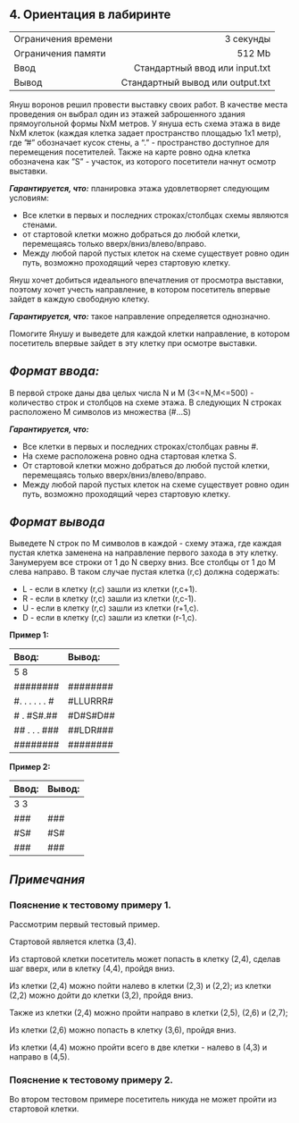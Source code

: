 ## **4. Ориентация в лабиринте**
| | |
|:---|---:|
| Ограничения времени |  3 секунды |
| Ограничения памяти| 512 Mb |
| Ввод | Стандартный ввод или input.txt |
| Вывод |Стандартный вывод или output.txt |

Януш воронов решил провести выставку своих работ. В качестве места проведения он выбрал один из этажей 
заброшенного здания прямоугольной формы NxM метров. У януша есть схема этажа в виде NxM клеток 
(каждая клетка задает пространство площадью 1х1 метр), 
где ”#” обозначает кусок стены, а “.” - пространство доступное для перемещения посетителей. 
Также на карте ровно одна клетка обозначена как ”S” - участок, из которого посетители начнут осмотр выставки.

***Гарантируется, что:*** планировка этажа удовлетворяет следующим условиям:
- Все клетки в первых и последних строках/столбцах схемы являются стенами.
- от стартовой клетки можно добраться до любой клетки, перемещаясь только вверх/вниз/влево/вправо.
- Между любой парой пустых клеток на схеме существует ровно один путь, возможно проходящий через стартовую клетку.

Януш хочет добиться идеального впечатления от просмотра выставки, поэтому хочет учесть направление, в котором посетитель впервые зайдет в каждую свободную клетку.

***Гарантируется, что:*** такое направление определяется однозначно.

Помогите Янушу и выведете для каждой клетки направление, в котором посетитель впервые зайдет в эту клетку при осмотре выставки.
## ***Формат ввода:***
В первой строке даны два целых числа N и M (3<=N,M<=500) - количество строк и столбцов на схеме этажа.
В следующих N строках расположено M символов из множества (#...S)

***Гарантируется, что:***
- Все клетки в первых и последних строках/столбцах равны #.
- На схеме расположена ровно одна стартовая клетка S.
- От стартовой клетки можно добраться до любой пустой клетки, перемещаясь только вверх/вниз/влево/вправо.
- Между любой парой пустых клеток на схеме существует ровно один путь, возможно проходящий через стартовую клетку.
## ***Формат вывода***
Выведете N строк по М символов в каждой - схему этажа, где каждая пустая клетка заменена на направление первого захода в эту клетку.
Занумеруем все строки от 1 до N сверху вниз. Все столбцы от 1 до М слева направо. В таком случае пустая клетка (r,c) должна содержать:
- L - если в клетку (r,c) зашли из клетки (r,c+1).
- R - если в клетку (r,c) зашли из клетки (r,c-1).
- U - если в клетку (r,c) зашли из клетки (r+1,c).
- D - если в клетку (r,c) зашли из клетки (r-1,c).

**Пример 1:**

| Ввод:          |Вывод:
|:---------------|:--- 
| 5  8           
| ########       | ########
| #. . . . . . # | #LLURRR#
| # . #S#.##     | #D#S#D##
| ## . . . ###  | ##LDR###
| ########       | ########

**Пример 2:**

|Ввод:     |Вывод:
|:---|:--- 
|3  3
|###  |###
|#S#  |#S#
|###  |###

##  ***Примечания***
### **Пояснение к тестовому примеру 1.** 
Рассмотрим первый тестовый пример.

Стартовой является клетка (3,4).

Из стартовой клетки посетитель может попасть в клетку (2,4), сделав шаг вверх, или в клетку (4,4), пройдя вниз.

Из клетки (2,4)  можно пойти налево в клетки (2,3) и (2,2); из клетки (2,2) можно дойти до клетки (3,2), пройдя вниз.

Также из клетки (2,4) можно пройти направо в клетки (2,5), (2,6) и (2,7);

Из клетки (2,6) можно попасть в клетку (3,6), пройдя вниз.

Из клетки (4,4) можно пройти всего в две клетки - налево в (4,3) и направо в (4,5).
### **Пояснение к тестовому примеру 2.** 
Во втором тестовом примере посетитель никуда не может пройти из стартовой клетки.
